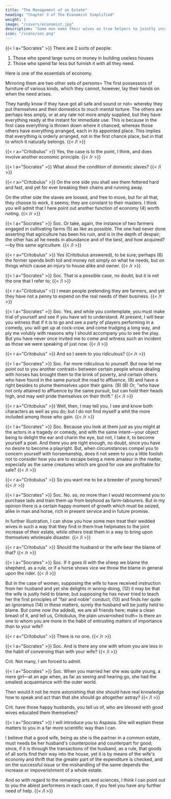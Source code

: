 ```yaml
---
title: "The Management of an Estate"
heading: "Chapter 3 of The Economist Simplified"
weight: 1
image: "/covers/economist.jpg"
description: "Some men make their wives as true helpers to jointly increase of their estate, while others treat them in a way to bring upon themselves wholesale disaster"
icon: "/icons/soc.png"
---
```




<!-- I will not let you go now until you give the proofs which, in the presence of our friends, you undertook just now to give me. -->

{{< l a="Socrates" >}}
There are 2 sorts of people:

1. Those who spend large sums on money in building useless houses
2. Those who spend far less but furnish it with all they need.

Here is one of the essentials of economy.

Mirroring them are two other sets of persons= The first possessors of furniture of various kinds, which they cannot, however, lay their hands on when the need arises. 

They hardly know if they have got all safe and sound or not= whereby they put themselves and their domestics to much mental torture. The others are perhaps less amply, or at any rate not more amply supplied, but they have everything ready at the instant for immediate use. This is because in the first case everything is thrown down where it chanced, whereas those others have everything arranged, each in its appointed place. This implies that everything is orderly arranged, not in the first chance place, but in that to which it naturally belongs.
{{< /l >}}


{{< r a="Critobulus" >}}
Yes, the case is to the point, I think, and does involve another economic principle.
{{< /r >}}


{{< l a="Socrates" >}}
What about the condition of domestic slaves? 
{{< /l >}}

{{< r a="Critobulus" >}}
On the one side you shall see them fettered hard and fast, and yet for ever breaking their chains and running away. 

On the other side the slaves are loosed, and free to move, but for all that, they choose to work, it seems; they are constant to their masters. I think you will admit that I here point out another function of economy (4) worth noting. 
{{< /r >}}


{{< l a="Socrates" >}}
Soc. Or take, again, the instance of two farmers engaged in cultivating farms (5) as like as possible. The one had never done asserting that agriculture has been his ruin, and is in the depth of despair; the other has all he needs in abundance and of the best, and how acquired?—by this same agriculture. 
{{< /l >}}


{{< r a="Critobulus" >}}
Yes (Critobulus answered), to be sure; perhaps (6) the former spends both toil and money not simply on what he needs, but on things which cause an injury to house alike and owner. 
{{< /r >}}

{{< l a="Socrates" >}}
Soc. That is a possible case, no doubt, but it is not the one that I refer to; 
{{< /l >}}

{{< r a="Critobulus" >}}
I mean people pretending they are farmers, and yet they have not a penny to expend on the real needs of their business. 
{{< /r >}}


{{< l a="Socrates" >}}
Soc. Yes, and while you contemplate, you must make trial of yourself and see if you have wit to understand. At present, I will bear you witness that if it is to go and see a party of players performing in a comedy, you will get up at cock-crow, and come trudging a long way, and ply me volubly with reasons why I should accompany you to see the play. But you have never once invited me to come and witness such an incident as those we were speaking of just now. 
{{< /l >}}


{{< r a="Critobulus" >}}
And so I seem to you ridiculous? 
{{< /r >}}


{{< l a="Socrates" >}}
Soc. Far more ridiculous to yourself. But now let me point out to you another contrast= between certain people whose dealing with horses has brought them to the brink of poverty, and certain others who have found in the same pursuit the road to affluence, (8) and have a right besides to plume themselves upon their gains. (9) (8) Or, "who have not only attained to affluence by the same pursuit, but can hold their heads high, and may well pride themselves on their thrift." 
{{< /l >}}


{{< r a="Critobulus" >}}
Well, then, I may tell you, I see and know both characters as well as you do; but I do not find myself a whit the more included among those who gain. 
{{< /r >}}


{{< l a="Socrates" >}}
Soc. Because you look at them just as you might at the actors in a tragedy or comedy, and with the same intent—your object being to delight the ear and charm the eye, but not, I take it, to become yourself a poet. And there you are right enough, no doubt, since you have no desire to become a playright. But, when circumstances compel you to concern yourself with horsemanship, does it not seem to you a little foolish not to consider how you are to escape being a mere amateur in the matter, especially as the same creatures which are good for use are profitable for sale? 
{{< /l >}}


{{< r a="Critobulus" >}}
So you want me to be a breeder of young horses?
{{< /r >}}


{{< l a="Socrates" >}}
Soc. No.  so, no more than I would recommend you to purchase lads and train them up from boyhood as farm-labourers. But in my opinion there is a certain happy moment of growth which must be seized, alike in man and horse, rich in present service and in future promise. 

In further illustration, I can show you how some men treat their wedded wives in such a way that they find in them true helpmates to the joint increase of their estate, while others treat them in a way to bring upon themselves wholesale disaster. <!-- (11) (11) Reading {e os pleista}, al. {e oi pleistoi} = "to bring about disaster in most cases."  -->
{{< /l >}}


{{< r a="Critobulus" >}}
Should the husband or the wife bear the blame of that? 
{{< /r >}}


{{< l a="Socrates" >}}
Soc. If it goes ill with the sheep we blame the shepherd, as a rule, or if a horse shows vice we throw the blame in general upon the rider. 
{{< /l >}}

But in the case of women, supposing the wife to have received instruction from her husband and yet she delights in wrong-doing, (12) it may be that the wife is justly held to blame; but supposing he has never tried to teach her the first principles of "fair and noble" conduct, (13) and finds her quite an ignoramus (14) in these matters, surely the husband will be justly held to blame. But come now (he added), we are all friends here; make a clean breast of it, and tell us, Critobulus, the plain unvarnished truth= Is there an one to whom you are more in the habit of entrusting matters of importance than to your wife?

{{< r a="Critobulus" >}}
There is no one. 
{{< /r >}}


{{< l a="Socrates" >}}
Soc. And is there any one with whom you are less in the habit of conversing than with your wife? 
{{< /l >}}


Crit. Not many, I am forced to admit.

{{< l a="Socrates" >}}
Soc. When you married her she was quite young, a mere girl—at an age when, as far as seeing and hearing go, she had the smallest acquaintance with the outer world. 

Then would it not be more astonishing that she should have real knowledge how to speak and act than that she should go altogether astray?
{{< /l >}}


Crit. have those happy husbands, you tell us of, who are blessed with good wives educated them themselves? 

{{< l a="Socrates" >}}
I will introduce you to Aspasia. She will explain these matters to you in a far more scientific way than I can. 

I believe that a good wife, being as she is the partner in a common estate, must needs be her husband's counterpoise and counterpart for good; since, if it is through the transactions of the husband, as a rule, that goods of all sorts find their way into the house, yet it is by means of the wife's economy and thrift that the greater part of the expenditure is checked, and on the successful issue or the mishandling of the same depends the increase or impoverishment of a whole estate. 

And so with regard to the remaining arts and sciences, I think I can point out to you the ablest performers in each case, if you feel you have any further need of help. 
{{< /l >}}

